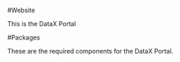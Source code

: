 #Website

This is the DataX Portal 

#Packages

These are the required components for the DataX Portal.